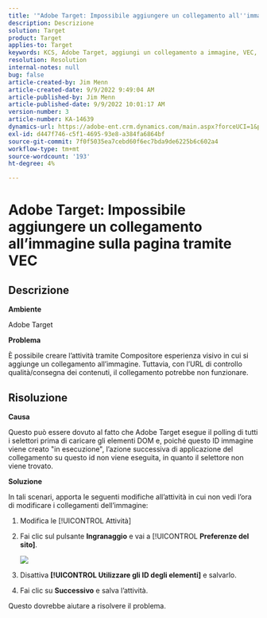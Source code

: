 ```yaml
---
title: '"Adobe Target: Impossibile aggiungere un collegamento all''immagine sulla pagina tramite VEC'''
description: Descrizione
solution: Target
product: Target
applies-to: Target
keywords: KCS, Adobe Target, aggiungi un collegamento a immagine, VEC, utilizza ID elemento
resolution: Resolution
internal-notes: null
bug: false
article-created-by: Jim Menn
article-created-date: 9/9/2022 9:49:04 AM
article-published-by: Jim Menn
article-published-date: 9/9/2022 10:01:17 AM
version-number: 3
article-number: KA-14639
dynamics-url: https://adobe-ent.crm.dynamics.com/main.aspx?forceUCI=1&pagetype=entityrecord&etn=knowledgearticle&id=384c92a1-2430-ed11-9db1-0022480866ad
exl-id: d447f746-c5f1-4695-93e8-a384fa6864bf
source-git-commit: 7f0f5035ea7cebd60f6ec7bda9de6225b6c602a4
workflow-type: tm+mt
source-wordcount: '193'
ht-degree: 4%

---
```


# Adobe Target: Impossibile aggiungere un collegamento all’immagine sulla pagina tramite VEC

## Descrizione


<b>Ambiente</b>

Adobe Target

<b>Problema</b>

È possibile creare l’attività tramite Compositore esperienza visivo in cui si aggiunge un collegamento all’immagine. Tuttavia, con l’URL di controllo qualità/consegna dei contenuti, il collegamento potrebbe non funzionare.

## Risoluzione

<b>Causa</b>

Questo può essere dovuto al fatto che Adobe Target esegue il polling di tutti i selettori prima di caricare gli elementi DOM e, poiché questo ID immagine viene creato &quot;in esecuzione&quot;, l’azione successiva di applicazione del collegamento su questo id non viene eseguita, in quanto il selettore non viene trovato.

<b>Soluzione</b>

In tali scenari, apporta le seguenti modifiche all’attività in cui non vedi l’ora di modificare i collegamenti dell’immagine:

1. Modifica le [!UICONTROL Attività]

1. Fai clic sul pulsante <b>Ingranaggio</b> e vai a [!UICONTROL <b>Preferenze del sito]</b>.

   ![](http://omniture.custhelp.com/ci/inlineImage/get/2604510/f3a717a357a2a8c34b6bdfae61ce60ee)

1. Disattiva <b>[!UICONTROL Utilizzare gli ID degli elementi]</b> e salvarlo.

1. Fai clic su <b>Successivo</b> e salva l’attività.

Questo dovrebbe aiutare a risolvere il problema.
